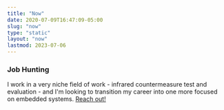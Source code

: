 ```yaml
---
title: "Now"
date: 2020-07-09T16:47:09-05:00
slug: "now"
type: "static"
layout: "now"
lastmod: 2023-07-06
---
```

### Job Hunting
I work in a very niche field of work - infrared countermeasure test and evaluation - and I'm looking to transition my career into one more focused on embedded systems. [Reach out!](https://www.linkedin.com/in/jacob-jones-438652112/)


